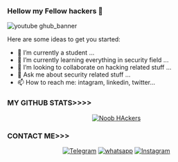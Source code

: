 ### Hellow my Fellow hackers 👋
![youtube ghub_banner](https://user-images.githubusercontent.com/70637311/145705425-616b5dba-e6bb-493c-8b47-fff9662a1e24.gif)


Here are some ideas to get you started:

- 🔭 I’m currently a student ...
- 🌱 I’m currently learning everything in security field ...
- 👯 I’m looking to collaborate on hacking related stuff ...
- 💬 Ask me about security related stuff ...
- 📫 How to reach me: intagram, linkedin, twitter...

  
### MY GITHUB STATS>>>>
<p align="center"><a href="https://github.com/noob-hackers"><img title="Noob HAckers" src="https://github-readme-stats.vercel.app/api?username=morpheuslord&show_icons=true&include_all_commits=true&theme=chartreuse-dark&cache_seconds=3200"></a>
</p>

### CONTACT ME>>>
<p align="center">
<a href="https://rebrand.ly/telegramchnl"><img title="Telegram" src="https://img.shields.io/badge/Telegram-black?style=for-the-badge&logo=Telegram"></a>
<a href="https://rebrand.ly/hckrgroups"><img title="whatsapp" src="https://img.shields.io/badge/whatsapp-blue?style=for-the-badge&logo=whatsapp"></a>
<a href="https://rebrand.ly/insgrm"><img title="Instagram" src="https://img.shields.io/badge/INSTAGRAM-purple?style=for-the-badge&logo=instagram"></a>
